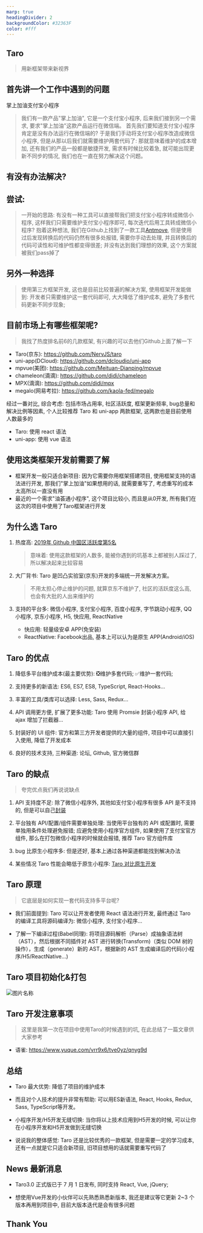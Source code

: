 ```yaml
---
marp: true
headingDivider: 2
backgroundColor: #32363F
color: #fff
---
```


## <!-- fit --> Taro

<!-- 大家下午好, 今天给大家介绍一款前端的框架, Taro -->

> 用新框架带来新视界

## 首先讲一个工作中遇到的问题

掌上加油支付宝小程序

> 我们有一款产品"掌上加油", 它是一个支付宝小程序, 后来我们接到另一个需求, 要求"掌上加油"这款产品运行在微信端。 首先我们要知道支付宝小程序肯定是没有办法运行在微信端的? 于是我们手动将支付宝小程序改造成微信小程序, 但是从那以后我们就需要维护两套代码了: 那就意味着维护的成本增加, 还有我们的产品一般都是敏捷开发, 需求有时候比较着急, 就可能出现更新不同步的情况, 我们也在一直在努力解决这个问题。

## <!-- fit --> 有没有办法解决?

## 尝试: 

> 一开始的思路: 有没有一种工具可以直接帮我们把支付宝小程序转成微信小程序, 这样我们只需要维护支付宝小程序即可, 每次迭代后用工具转成微信小程序? 抱着这种想法, 我们在Github上找到了一款工具[Antmove](https://github.com/ant-move/Antmove), 但是使用过后发现转换后的代码仍然有很多处报错, 需要你手动去处理, 并且转换后的代码可读性和可维护性都变得很差; 并没有达到我们理想的效果, 这个方案就被我们pass掉了

## 另外一种选择

> 使用第三方框架开发, 这也是目前比较普遍的解决方案, 使用框架开发能做到: 开发者只需要维护这一套代码即可, 大大降低了维护成本, 避免了多套代码更新不同步现象;

## 目前市场上有哪些框架呢?

> 我找了热度排名前6的几款框架, 有兴趣的可以去他们Github上面了解一下

- Taro(京东): https://github.com/NervJS/taro
- uni-app(DCloud): https://github.com/dcloudio/uni-app
- mpvue(美团): https://github.com/Meituan-Dianping/mpvue
- chameleon(滴滴): https://github.com/didi/chameleon
- MPX(滴滴): https://github.com/didi/mpx
- megalo(网易考拉): https://github.com/kaola-fed/megalo

经过一番对比, 综合考虑: 包括市场占用率, 社区活跃度, 框架更新频率, bug总量和解决比例等因素, 个人比较推荐 Taro 和 uni-app 两款框架, 这两款也是目前使用人数最多的

- Taro: 使用 react 语法
- uni-app: 使用 vue 语法

## 使用这类框架开发前需要了解

- 框架开发一般只适合新项目: 因为它需要你用框架搭建项目, 使用框架支持的语法进行开发, 那我们"掌上加油"如果想用的话, 就需要重写了, 考虑重写的成本太高所以一直没有用
- 最近的一个需求"油荟通小程序", 这个项目比较小, 而且是从0开发, 所有我们在这次的项目中使用了Taro框架进行开发

## 为什么选 Taro

1. 热度高: [2019年 Github 中国区活跃度第5名](https://www.infoq.cn/article/dCY0AHH71rBBjq3pIfh7)

    > 意味着: 使用这款框架的人数多, 能被你遇到的坑基本上都被别人踩过了, 所以解决起来比较容易

2. 大厂背书: Taro 是凹凸实验室(京东)开发的多端统一开发解决方案。

    > 不用太担心停止维护的问题, 就算京东不维护了, 社区的活跃度这么高, 也会有大批的人出来维护的
  
3. 支持的平台多: 微信小程序, 支付宝小程序, 百度小程序, 字节跳动小程序, QQ 小程序, 京东小程序, H5, 快应用, ReactNative
   <!-- 前面的小程序和H5我想大家应该都了解, 这里简单介绍一下后面这两个 -->
    - 快应用: 轻量级安卓 APP(免安装)
    - ReactNative: Facebook出品, 基本上可以认为是原生 APP(Android/iOS)

## Taro 的优点

1. 降低多平台维护成本(最主要优势): ❎维护多套代码; ✅维护一套代码;

1. 支持更多的新语法: ES6, ES7, ES8, TypeScript, React-Hooks...

2. 丰富的工具/类库可以选择: Less, Sass, Redux...
3. API 调用更方便, 扩展了更多功能: Taro 使用 Promsie 封装小程序 API, 给 ajax 增加了拦截器...
4. 封装好的 UI 组件: 官方和第三方开发者提供的大量的组件, 项目中可以直接引入使用, 降低了开发成本
5. 良好的技术支持, 三种渠道: 论坛, Github, 官方微信群
    <!-- 提一下: 我在开发中遇到的问题基本上都能从Github或者技术博客上找到的答案 -->

## Taro 的缺点

> 夸完优点我们再说说缺点

1. API 支持度不足: 除了微信小程序外, 其他如支付宝小程序有很多 API 是不支持的, 但是可以自己[封装](https://www.yuque.com/vrr9x6/tve0yz/rpyy2x)

1. 平台独有 API/配置/组件需要单独处理: 当使用平台独有的 API 或配置时, 需要单独用条件处理避免报错; 应避免使用小程序官方组件, 如果使用了支付宝官方组件, 那么在打包微信小程序的时候就会报错, 推荐 Taro 官方组件库
1. bug 比原生小程序多: 但是还好, 基本上通过各种渠道都能找到解决办法
1. 某些情况 Taro 性能会略低于原生小程序: [Taro 对比原生开发](https://nervjs.github.io/taro/blog/2020-04-27-taro-vs-jd/)

## Taro 原理

> 它底层是如何实现一套代码支持多平台呢?

- 我们前面提到: Taro 可以让开发者使用 React 语法进行开发, 最终通过 Taro 的编译工具将源码编译为: 微信小程序, 支付宝小程序...

- 了解一下编译过程(Babel同理): 将项目源码解析（Parse）成抽象语法树（AST），然后根据不同插件对 AST 进行转换(Transform)（类似 DOM 树的操作），生成（generate）新的 AST，根据新的 AST 生成编译后的代码(小程序/H5/ReactNative...)

## Taro 项目初始化&打包

<!-- 这里可以给大家演示一下打包过程, 项目初始化就不演示了, 那个下载依赖太花时间 -->

![图片名称](https://i.loli.net/2020/07/02/PAtlV1M9TGZgFn8.png)

<!-- ![图片名称](./img/taro-init.png) -->

## Taro 开发注意事项

> 这里是我第一次在项目中使用Taro的时候遇到的坑, 在此总结了一篇文章供大家参考

- 语雀: https://www.yuque.com/vrr9x6/tve0yz/qnyg9d

## 总结

- Taro 最大优势: 降低了项目的维护成本

- 而且对个人技术的提升非常有帮助: 可以用ES新语法, React, Hooks, Redux, Sass, TypeScript等开发。
    <!-- 这里我们做开发的应该深有体会, 新技术学完过段时间就忘, 但是用几次就熟悉了 -->
- 小程序开发/H5开发无缝切换: 当你将以上技术应用到H5开发的时候, 可以让你在小程序开发和H5开发做到无缝切换
    <!-- 长期开发原生小程序, 再去开发H5的时候总会有生疏感 -->

- 说说我的整体感觉: Taro 还是比较优秀的一款框架, 但是需要一定的学习成本, 还有一点就是它只适合新项目, 旧项目想用的话就需要重写代码了

## News 最新消息

- Taro3.0 正式版已于 7 月 1 日发布, 同时支持 React, Vue, jQuery;

- 想使用Vue开发的小伙伴可以先熟悉熟悉新版本, 我还是建议等它更新 2~3 个版本再用到项目中, 目前大版本迭代是会有很多问题

## <!-- fit --> Thank You
